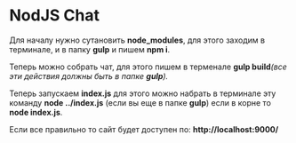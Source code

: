 # NodJS Chat 
<p>Для началу нужно сутановить <strong>node_modules</strong>, для этого заходим в терминале, и в папку <strong>gulp</strong> и пишем  <strong>npm i</strong>.</p>
<p>Теперь можно собрать чат, для этого пишем в терменале <strong>gulp build</strong><em>(все эти действия должны быть в папке <strong>gulp</strong>).</em></p>
<p>Теперь запускаем <strong>index.js</strong> для этого можно набрать в терминале эту команду <strong>node ../index.js</strong> (если вы еще в папке <strong>gulp</strong>) если в корне то <strong>node index.js</strong>.</p>
<p>Если все правильно то сайт будет доступен по: <strong>http://localhost:9000/</strong></p>
